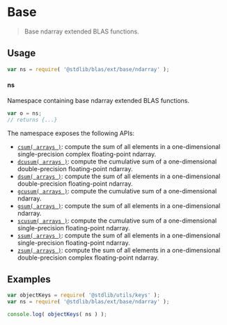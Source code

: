 <!--

@license Apache-2.0

Copyright (c) 2025 The Stdlib Authors.

Licensed under the Apache License, Version 2.0 (the "License");
you may not use this file except in compliance with the License.
You may obtain a copy of the License at

   http://www.apache.org/licenses/LICENSE-2.0

Unless required by applicable law or agreed to in writing, software
distributed under the License is distributed on an "AS IS" BASIS,
WITHOUT WARRANTIES OR CONDITIONS OF ANY KIND, either express or implied.
See the License for the specific language governing permissions and
limitations under the License.

-->

# Base

> Base ndarray extended BLAS functions.

<section class="usage">

## Usage

```javascript
var ns = require( '@stdlib/blas/ext/base/ndarray' );
```

#### ns

Namespace containing base ndarray extended BLAS functions.

```javascript
var o = ns;
// returns {...}
```

The namespace exposes the following APIs:

<!-- <toc pattern="*"> -->

<div class="namespace-toc">

-   <span class="signature">[`csum( arrays )`][@stdlib/blas/ext/base/ndarray/csum]</span><span class="delimiter">: </span><span class="description">compute the sum of all elements in a one-dimensional single-precision complex floating-point ndarray.</span>
-   <span class="signature">[`dcusum( arrays )`][@stdlib/blas/ext/base/ndarray/dcusum]</span><span class="delimiter">: </span><span class="description">compute the cumulative sum of a one-dimensional double-precision floating-point ndarray.</span>
-   <span class="signature">[`dsum( arrays )`][@stdlib/blas/ext/base/ndarray/dsum]</span><span class="delimiter">: </span><span class="description">compute the sum of all elements in a one-dimensional double-precision floating-point ndarray.</span>
-   <span class="signature">[`gcusum( arrays )`][@stdlib/blas/ext/base/ndarray/gcusum]</span><span class="delimiter">: </span><span class="description">compute the cumulative sum of a one-dimensional ndarray.</span>
-   <span class="signature">[`gsum( arrays )`][@stdlib/blas/ext/base/ndarray/gsum]</span><span class="delimiter">: </span><span class="description">compute the sum of all elements in a one-dimensional ndarray.</span>
-   <span class="signature">[`scusum( arrays )`][@stdlib/blas/ext/base/ndarray/scusum]</span><span class="delimiter">: </span><span class="description">compute the cumulative sum of a one-dimensional single-precision floating-point ndarray.</span>
-   <span class="signature">[`ssum( arrays )`][@stdlib/blas/ext/base/ndarray/ssum]</span><span class="delimiter">: </span><span class="description">compute the sum of all elements in a one-dimensional single-precision floating-point ndarray.</span>
-   <span class="signature">[`zsum( arrays )`][@stdlib/blas/ext/base/ndarray/zsum]</span><span class="delimiter">: </span><span class="description">compute the sum of all elements in a one-dimensional double-precision complex floating-point ndarray.</span>

</div>

<!-- </toc> -->

</section>

<!-- /.usage -->

<section class="examples">

## Examples

<!-- TODO: better examples -->

<!-- eslint no-undef: "error" -->

```javascript
var objectKeys = require( '@stdlib/utils/keys' );
var ns = require( '@stdlib/blas/ext/base/ndarray' );

console.log( objectKeys( ns ) );
```

</section>

<!-- /.examples -->

<!-- Section for related `stdlib` packages. Do not manually edit this section, as it is automatically populated. -->

<section class="related">

</section>

<!-- /.related -->

<!-- Section for all links. Make sure to keep an empty line after the `section` element and another before the `/section` close. -->

<section class="links">

<!-- <toc-links> -->

[@stdlib/blas/ext/base/ndarray/csum]: https://github.com/stdlib-js/stdlib/tree/develop/lib/node_modules/%40stdlib/blas/ext/base/ndarray/csum

[@stdlib/blas/ext/base/ndarray/dcusum]: https://github.com/stdlib-js/stdlib/tree/develop/lib/node_modules/%40stdlib/blas/ext/base/ndarray/dcusum

[@stdlib/blas/ext/base/ndarray/dsum]: https://github.com/stdlib-js/stdlib/tree/develop/lib/node_modules/%40stdlib/blas/ext/base/ndarray/dsum

[@stdlib/blas/ext/base/ndarray/gcusum]: https://github.com/stdlib-js/stdlib/tree/develop/lib/node_modules/%40stdlib/blas/ext/base/ndarray/gcusum

[@stdlib/blas/ext/base/ndarray/gsum]: https://github.com/stdlib-js/stdlib/tree/develop/lib/node_modules/%40stdlib/blas/ext/base/ndarray/gsum

[@stdlib/blas/ext/base/ndarray/scusum]: https://github.com/stdlib-js/stdlib/tree/develop/lib/node_modules/%40stdlib/blas/ext/base/ndarray/scusum

[@stdlib/blas/ext/base/ndarray/ssum]: https://github.com/stdlib-js/stdlib/tree/develop/lib/node_modules/%40stdlib/blas/ext/base/ndarray/ssum

[@stdlib/blas/ext/base/ndarray/zsum]: https://github.com/stdlib-js/stdlib/tree/develop/lib/node_modules/%40stdlib/blas/ext/base/ndarray/zsum

<!-- </toc-links> -->

</section>

<!-- /.links -->
